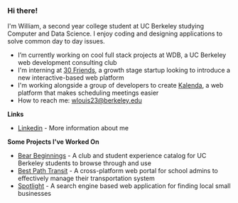 ### Hi there!

I'm William, a second year college student at UC Berkeley studying Computer and Data Science. I enjoy coding and designing applications to solve common day to day issues. 

- I’m currently working on cool full stack projects at WDB, a UC Berkeley web development consulting club
- I'm interning at [30 Friends](https://www.30friends.com/), a growth stage startup looking to introduce a new interactive-based web platform 
- I'm working alongside a group of developers to create [Kalenda](kalenda.io), a web platform that makes scheduling meetings easier 
- How to reach me: wlouis23@berkeley.edu


**Links**
- [Linkedin](https://www.linkedin.com/in/william-l-549860132/) - More information about me

**Some Projects I've Worked On**
- [Bear Beginnings](https://bearbeginnings.club) - A club and student experience catalog for UC Berkeley students to browse through and use
- [Best Path Transit](bestpathtransit.com) - A cross-platform web portal for school admins to effectively manage their transportation system
- [Spotlight](https://github.com/bluepegasus123/spotlight-react-app) - A search engine based web application for finding local small businesses
